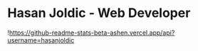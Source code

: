 # Hasan Joldic - Web Developer

!https://github-readme-stats-beta-ashen.vercel.app/api?username=hasanjoldic
